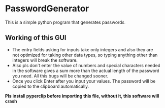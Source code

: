 # PasswordGenerator
This is a simple python program that generates passwords.
## Working of this GUI
* The entry fields asking for inputs take only integers and also they are not optimized for taking other data types,
so typing anything other than integers will break the software.
* Also pls don't enter the value of numbers and special characters needed in the software gives a sum more than the actual length of the
password you need. All this bugs will be changed sooner.
* Once you click Enter after you input your values. The password will be copied to the clipboard automatically.


**Pls install pyperclip before importing this file, without it, this software will crash**
